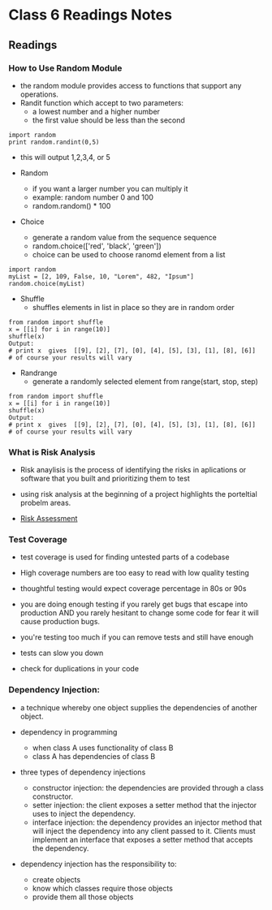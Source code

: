 # Class 6 Readings Notes

## Readings

### How to Use Random Module

- the random module provides access to functions that support any operations.
- Randit function which accept to two parameters:
  - a lowest number and a higher number
  - the first value should be less than the second

```{python}
import random
print random.randint(0,5)
```

- this will output 1,2,3,4, or 5

- Random
  - if you want a larger number you can multiply it
  - example: random number 0 and 100
  - random.random() * 100

- Choice
  - generate a random value from the sequence sequence
  - random.choice(['red', 'black', 'green'])
  - choice can be used to choose ranomd element from a list

```{python}
import random
myList = [2, 109, False, 10, "Lorem", 482, "Ipsum"]
random.choice(myList)
```

- Shuffle
  - shuffles elements in list in place so they are in random order

```{python}
from random import shuffle
x = [[i] for i in range(10)]
shuffle(x)
Output:
# print x  gives  [[9], [2], [7], [0], [4], [5], [3], [1], [8], [6]]
# of course your results will vary
```

- Randrange
  - generate a randomly selected element from range(start, stop, step)

```{python}
from random import shuffle
x = [[i] for i in range(10)]
shuffle(x)
Output:
# print x  gives  [[9], [2], [7], [0], [4], [5], [3], [1], [8], [6]]
# of course your results will vary
```

### What is Risk Analysis

- Risk anaylisis is the process of identifying the risks in aplications or software that you built and prioritizing them to test
- using risk analysis at the beginning of a project highlights the porteltial probelm areas. 

- [Risk Assessment](https://www.edureka.co/blog/risk-analysis-in-software-testing/)

### Test Coverage

- test coverage is used for finding untested parts of a codebase
- High coverage numbers are too easy to read with low quality testing
- thoughtful testing would expect coverage percentage in 80s or 90s
- you are doing enough testing if you rarely get bugs that escape into production AND you rarely hesitant to change some code for fear it will cause production bugs. 

- you're testing too  much if you can remove tests and still have enough
- tests can slow you down
- check for duplications in your code

### Dependency Injection:

- a technique whereby one object supplies the dependencies of another object. 
- dependency in programming
  - when class A uses functionality of class B
  - class A has dependencies of class B
- three types of dependency injections
  - constructor injection: the dependencies are provided through a class constructor.
  - setter injection: the client exposes a setter method that the injector uses to inject the dependency.
  - interface injection: the dependency provides an injector method that will inject the dependency into any client passed to it. Clients must implement an interface that exposes a setter method that accepts the dependency.

- dependency injection has the responsibility to:
  - create objects
  - know which classes require those objects
  - provide them all those objects